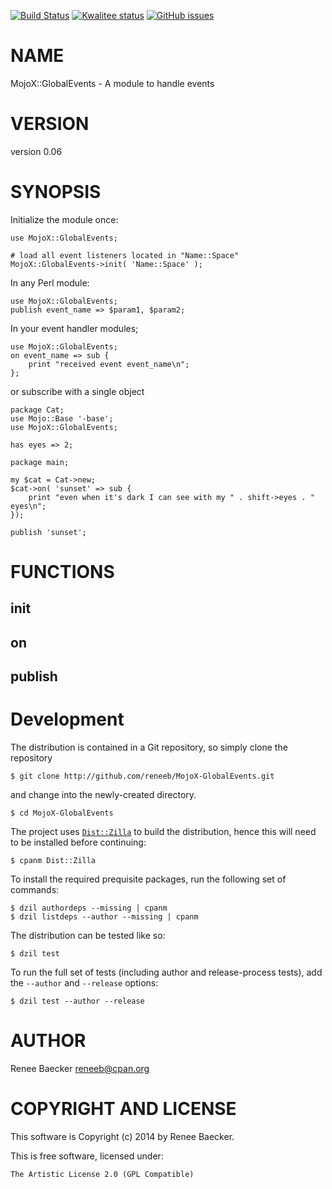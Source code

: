 [![Build Status](https://travis-ci.org/reneeb/MojoX-GlobalEvents.svg?branch=master)](https://travis-ci.org/reneeb/MojoX-GlobalEvents)
[![Kwalitee status](http://cpants.cpanauthors.org/dist/MojoX-GlobalEvents.png)](http://cpants.charsbar.org/dist/overview/MojoX-GlobalEvents)
[![GitHub issues](https://img.shields.io/github/issues/reneeb/MojoX-GlobalEvents.svg)](https://github.com/reneeb/MojoX-GlobalEvents/issues)

# NAME

MojoX::GlobalEvents - A module to handle events

# VERSION

version 0.06

# SYNOPSIS

Initialize the module once:

    use MojoX::GlobalEvents;

    # load all event listeners located in "Name::Space"
    MojoX::GlobalEvents->init( 'Name::Space' );

In any Perl module:

    use MojoX::GlobalEvents;
    publish event_name => $param1, $param2;

In your event handler modules;

    use MojoX::GlobalEvents;
    on event_name => sub {
        print "received event event_name\n";
    };

or subscribe with a single object

    package Cat;
    use Mojo::Base '-base';
    use MojoX::GlobalEvents;
    
    has eyes => 2;

    package main;
    
    my $cat = Cat->new;
    $cat->on( 'sunset' => sub {
        print "even when it's dark I can see with my " . shift->eyes . " eyes\n";
    });

    publish 'sunset';

# FUNCTIONS

## init

## on

## publish



# Development

The distribution is contained in a Git repository, so simply clone the
repository

```
$ git clone http://github.com/reneeb/MojoX-GlobalEvents.git
```

and change into the newly-created directory.

```
$ cd MojoX-GlobalEvents
```

The project uses [`Dist::Zilla`](https://metacpan.org/pod/Dist::Zilla) to
build the distribution, hence this will need to be installed before
continuing:

```
$ cpanm Dist::Zilla
```

To install the required prequisite packages, run the following set of
commands:

```
$ dzil authordeps --missing | cpanm
$ dzil listdeps --author --missing | cpanm
```

The distribution can be tested like so:

```
$ dzil test
```

To run the full set of tests (including author and release-process tests),
add the `--author` and `--release` options:

```
$ dzil test --author --release
```

# AUTHOR

Renee Baecker <reneeb@cpan.org>

# COPYRIGHT AND LICENSE

This software is Copyright (c) 2014 by Renee Baecker.

This is free software, licensed under:

    The Artistic License 2.0 (GPL Compatible)
